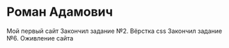 # Роман Адамович
Мой первый сайт
Закончил задание №2. Вёрстка css
Закончил задание №6. Оживление сайта
